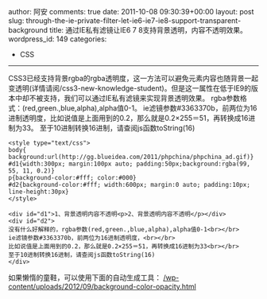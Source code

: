 author: 阿安
comments: true
date: 2011-10-08 09:30:39+00:00
layout: post
slug: through-the-ie-private-filter-let-ie6-ie7-ie8-support-transparent-background
title: 通过IE私有滤镜让IE6 7 8支持背景透明，内容不透明效果。
wordpress_id: 149
categories:
- CSS
---

CSS3已经支持背景rgba的rgba透明度，这一方法可以避免元素内容也随背景一起变透明(详情请阅/css3-new-knowledge-student)。但是这一属性在低于IE9的版本中却不被支持，我们可以通过IE私有滤镜来实现背景透明效果。
rgba参数格式：(red,green.,blue,alpha),alpha值0-1。
ie滤镜参数#3363370b，前两位为16进制透明度，比如说值是上面用到的0.2，那么就是0.2×255＝51，再转换成16进制为33。
至于10进制转换16进制，请查阅js函数toString(16)

    
    
    <style type="text/css">
    body{ background:url(http://gg.blueidea.com/2011/phpchina/phpchina_ad.gif)}
    #d1{width:300px; margin:100px auto; padding:50px;background:rgba(99, 55, 11, 0.2)}
    p{background-color:#fff; color:#000}
    #d2{background-color:#fff; width:600px; margin:0 auto; padding:10px; line-height:30px}
    </style>
    
    <div id="d1">1、背景透明内容不透明<p>2、背景透明内容不透明</p></div>
    <div id="d2">
    没有什么好解释的，rgba参数(red,green.,blue,alpha),alpha值0-1<br></br>
    ie滤镜参数#3363370b，前两位为16进制透明度，<br></br>
    比如说值是上面用到的0.2，那么就是0.2×255＝51，再转换成16进制为33<br></br>
    至于10进制转换16进制，请查阅js函数toString(16)
    </div>
    



如果懒惰的童鞋，可以使用下面的自动生成工具：
[/wp-content/uploads/2012/09/background-color-opacity.html](/wp-content/uploads/2012/09/background-color-opacity.html)
